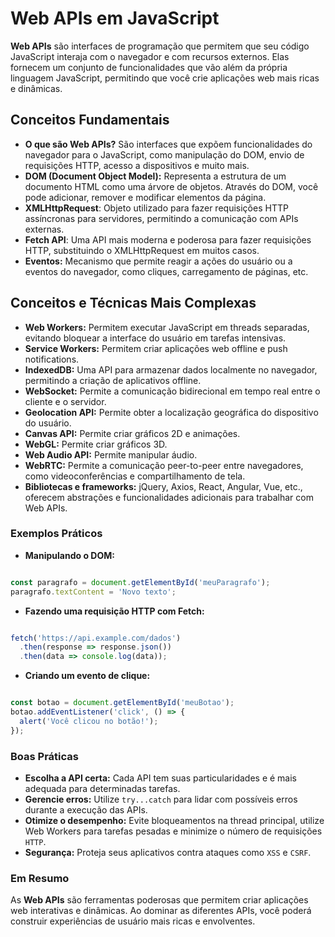 # Web APIs em JavaScript

**Web APIs** são interfaces de programação que permitem que seu código JavaScript interaja com o navegador e com recursos externos. Elas fornecem um conjunto de funcionalidades que vão além da própria linguagem JavaScript, permitindo que você crie aplicações web mais ricas e dinâmicas.

## Conceitos Fundamentais

- **O que são Web APIs?** São interfaces que expõem funcionalidades do navegador para o JavaScript, como manipulação do DOM, envio de requisições HTTP, acesso a dispositivos e muito mais.
- **DOM (Document Object Model):** Representa a estrutura de um documento HTML como uma árvore de objetos. Através do DOM, você pode adicionar, remover e modificar elementos da página.
- **XMLHttpRequest**: Objeto utilizado para fazer requisições HTTP assíncronas para servidores, permitindo a comunicação com APIs externas.
- **Fetch API**: Uma API mais moderna e poderosa para fazer requisições HTTP, substituindo o XMLHttpRequest em muitos casos.
- **Eventos:** Mecanismo que permite reagir a ações do usuário ou a eventos do navegador, como cliques, carregamento de páginas, etc.

## Conceitos e Técnicas Mais Complexas

- **Web Workers:** Permitem executar JavaScript em threads separadas, evitando bloquear a interface do usuário em tarefas intensivas.
- **Service Workers:** Permitem criar aplicações web offline e push notifications.
- **IndexedDB:** Uma API para armazenar dados localmente no navegador, permitindo a criação de aplicativos offline.
- **WebSocket:** Permite a comunicação bidirecional em tempo real entre o cliente e o servidor.
- **Geolocation API:** Permite obter a localização geográfica do dispositivo do usuário.
- **Canvas API:** Permite criar gráficos 2D e animações.
- **WebGL:** Permite criar gráficos 3D.
- **Web Audio API:** Permite manipular áudio.
- **WebRTC:** Permite a comunicação peer-to-peer entre navegadores, como videoconferências e compartilhamento de tela.
- **Bibliotecas e frameworks:** jQuery, Axios, React, Angular, Vue, etc., oferecem abstrações e funcionalidades adicionais para trabalhar com Web APIs.

### Exemplos Práticos

- **Manipulando o DOM:**

```JavaScript

const paragrafo = document.getElementById('meuParagrafo');
paragrafo.textContent = 'Novo texto';

```

- **Fazendo uma requisição HTTP com Fetch:**

``` JavaScript

fetch('https://api.example.com/dados')
  .then(response => response.json())
  .then(data => console.log(data));

```

- **Criando um evento de clique:**

``` JavaScript

const botao = document.getElementById('meuBotao');
botao.addEventListener('click', () => {
  alert('Você clicou no botão!');
});

```

### Boas Práticas

- **Escolha a API certa:** Cada API tem suas particularidades e é mais adequada para determinadas tarefas.
- **Gerencie erros:** Utilize ``try...catch`` para lidar com possíveis erros durante a execução das APIs.
- **Otimize o desempenho:** Evite bloqueamentos na thread principal, utilize Web Workers para tarefas pesadas e minimize o número de requisições ``HTTP``.
- **Segurança:** Proteja seus aplicativos contra ataques como ``XSS`` e ``CSRF``.

### Em Resumo

As **Web APIs** são ferramentas poderosas que permitem criar aplicações web interativas e dinâmicas. Ao dominar as diferentes APIs, você poderá construir experiências de usuário mais ricas e envolventes.